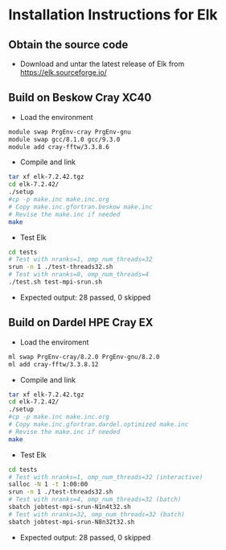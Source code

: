 # Installation Instructions for Elk

## Obtain the source code

* Download and untar the latest release of Elk from https://elk.sourceforge.io/

## Build on Beskow Cray XC40

* Load the environment

```bash
module swap PrgEnv-cray PrgEnv-gnu
module swap gcc/8.1.0 gcc/9.3.0
module add cray-fftw/3.3.8.6
```

* Compile and link

```bash
tar xf elk-7.2.42.tgz
cd elk-7.2.42/
./setup
#cp -p make.inc make.inc.org
# Copy make.inc.gfortran.beskow make.inc
# Revise the make.inc if needed
make
```

* Test Elk

```bash
cd tests
# Test with nranks=1, omp_num_threads=32
srun -n 1 ./test-threads32.sh
# Test with nranks=8, omp_num_threads=4
./test.sh test-mpi-srun.sh
```

* Expected output: 28 passed, 0 skipped

## Build on Dardel HPE Cray EX

* Load the enviroment

```bash
ml swap PrgEnv-cray/8.2.0 PrgEnv-gnu/8.2.0
ml add cray-fftw/3.3.8.12
```

* Compile and link

```bash
tar xf elk-7.2.42.tgz
cd elk-7.2.42/
./setup
#cp -p make.inc make.inc.org
# Copy make.inc.gfortran.dardel.optimized make.inc
# Revise the make.inc if needed
make
```

* Test Elk

```bash
cd tests
# Test with nranks=1, omp_num_threads=32 (interactive)
salloc -N 1 -t 1:00:00
srun -n 1 ./test-threads32.sh
# Test with nranks=4, omp_num_threads=32 (batch)
sbatch jobtest-mpi-srun-N1n4t32.sh
# Test with nranks=32, omp_num_threads=32 (batch)
sbatch jobtest-mpi-srun-N8n32t32.sh
```

* Expected output: 28 passed, 0 skipped
